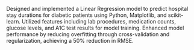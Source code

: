 Designed and implemented a Linear Regression model to predict hospital stay durations for diabetic patients using Python, Matplotlib, and scikit-learn.
Utilized features including lab procedures, medication counts, glucose levels, and A1C test results for model training.
Enhanced model performance by reducing overfitting through cross-validation and regularization, achieving a 50% reduction in RMSE.
